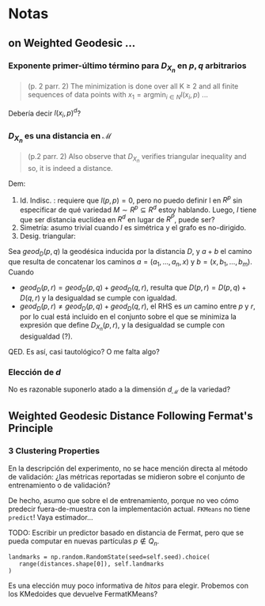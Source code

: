 # Notas
## on Weighted Geodesic ...
### Exponente primer-último término para $D_{X_n}$ en $p, q$ arbitrarios
> (p. 2 parr. 2) The minimization is done over all K ≥ 2 and all finite sequences of data points with $x_1 = \text{argmin}_{i \in N} l(x_i, p)$ ...

Debería decir $l(x_i, p)^d$?

### $D_{X_n}$ es una distancia en $\mathcal{M}$

> (p.2 parr. 2) Also observe that $D_{X_n}$ verifies triangular inequality and so, it is indeed a distance.

Dem:
1. Id. Indisc. : requiere que $l(p, p) = 0$, pero no puedo definir l en $R^p$ sin especificar de qué variedad $M \sim R^p \subseteq R^d$ estoy hablando. Luego, $l$ tiene que ser distancia euclídea en $R^d$ en lugar de $R^P$, puede ser?
2. Simetría: asumo trivial cuando $l$ es simétrica y el grafo es no-dirigido.
3. Desig. triangular:

 Sea $geod_{D}(p, q)$ la geodésica  inducida por la distancia $D$, y $a + b$ el camino que resulta de concatenar los caminos $a = (a_1, \dots, a_n, x)$  y $b = (x, b_1, \dots, b_m)$. Cuando

 - $geod_D(p, r) = geod_D(p, q) + geod_D(q, r)$, resulta que $D(p, r) =  D(p, q) + D(q, r)$ y la desigualdad se cumple con igualdad.
 - $geod_D(p, r) \ne geod_D(p, q) + geod_D(q, r)$, el RHS es _un_ camino entre $p$ y $r$, por lo cual está incluido en el conjunto sobre el que se minimiza la expresión que define $D_{X_n}(p, r)$, y la desigualdad se cumple con desigualdad (?).

 QED. Es así, casi tautológico? O me falta algo?

 ### Elección de $d$
 No es razonable suponerlo atado a la dimensión $d_{\mathcal{M}}$ de la variedad?

 ## Weighted Geodesic Distance Following Fermat's Principle

 ### 3 Clustering Properties
 En la descripción del experimento, no se hace mención directa al método de validación: ¿las métricas reportadas se midieron sobre el conjunto de entrenamiento o de validación?

 De hecho, asumo que sobre el de entrenamiento, porque no veo cómo predecir fuera-de-muestra con la implementación actual. `FKMeans` no tiene `predict`! Vaya estimador...

 TODO: Escribir un predictor basado en distancia de Fermat, pero que se pueda computar en nuevas partículas $p \notin Q_n$.

 ```
landmarks = np.random.RandomState(seed=self.seed).choice(
    range(distances.shape[0]), self.landmarks
)
```

Es una elección muy poco informativa de _hitos_ para elegir. Probemos con los KMedoides que devuelve FermatKMeans?
